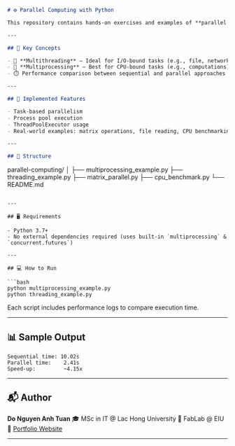 ```markdown
# ⚙️ Parallel Computing with Python

This repository contains hands-on exercises and examples of **parallel computing** techniques in Python. It demonstrates how to utilize CPU cores efficiently using **`multiprocessing`** and **`threading`** for faster data processing and task execution.

---

## 🚀 Key Concepts

- 🔁 **Multithreading** – Ideal for I/O-bound tasks (e.g., file, network)
- 🔀 **Multiprocessing** – Best for CPU-bound tasks (e.g., computations)
- ⏱️ Performance comparison between sequential and parallel approaches

---

## 🧩 Implemented Features

- Task-based parallelism
- Process pool execution
- ThreadPoolExecutor usage
- Real-world examples: matrix operations, file reading, CPU benchmarking

---

## 📂 Structure

```

parallel-computing/
│
├── multiprocessing\_example.py
├── threading\_example.py
├── matrix\_parallel.py
├── cpu\_benchmark.py
└── README.md

````

---

## 🖥️ Requirements

- Python 3.7+
- No external dependencies required (uses built-in `multiprocessing` & `concurrent.futures`)

---

## 💻 How to Run

```bash
python multiprocessing_example.py
python threading_example.py
````

Each script includes performance logs to compare execution time.

---

## 📊 Sample Output

```
Sequential time: 10.02s
Parallel time:    2.41s
Speed-up:         ~4.15x
```

---

## 📬 Author

**Do Nguyen Anh Tuan**
🎓 MSc in IT @ Lac Hong University
🏢 FabLab @ EIU
🔗 [Portfolio Website](https://donguyenanhtuan.github.io/AnhTuan-Portfolio)

---

